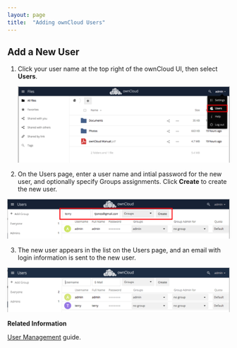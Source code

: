 ```yaml
---
layout: page
title:  "Adding ownCloud Users"
---
```



## Add a New User

1. Click your user name at the top right of the ownCloud UI, then select **Users**.

   ![Select Users](../images/select-users.png)

2. On the Users page, enter a user name and intial password for the new user, and optionally specify Groups assignments. Click **Create** to create the new user.

  ![Add new user](../images/add-new-user.png)

3. The new user appears in the list on the Users page, and an email with login information is sent to the new user.

  ![New user added](../images/new-user-added.png)

**Related Information**

[User Management](https://doc.owncloud.org/server/latest/admin_manual/configuration/user/) guide.  
